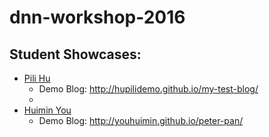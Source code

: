 # dnn-workshop-2016

## Student Showcases:

   * [Pili Hu](https://github.com/hupilidemo)
      * Demo Blog: http://hupilidemo.github.io/my-test-blog/
      * 
   * [Huimin You](https://github.com/youhuimin)
      * Demo Blog: http://youhuimin.github.io/peter-pan/

